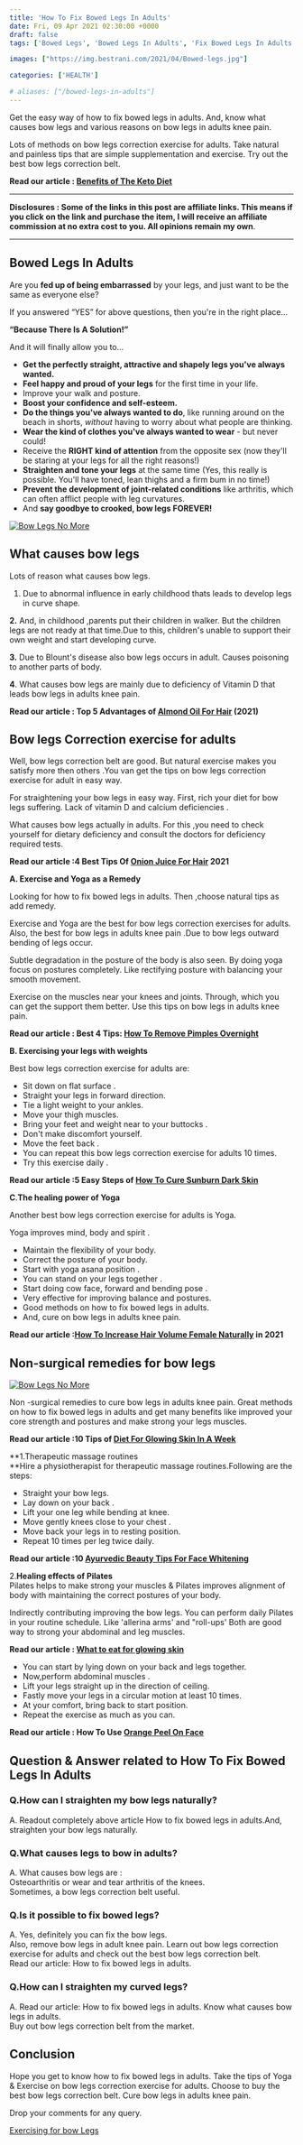 ```yaml
---
title: 'How To Fix Bowed Legs In Adults'
date: Fri, 09 Apr 2021 02:30:00 +0000
draft: false
tags: ['Bowed Legs', 'Bowed Legs In Adults', 'Fix Bowed Legs In Adults', 'Fixed Bowed Legs',  'How to fix bowed legs', 'Legs in Adult']

images: ["https://img.bestrani.com/2021/04/Bowed-legs.jpg"]

categories: ['HEALTH']

# aliases: ["/bowed-legs-in-adults"]
---
```


Get the easy way of how to fix bowed legs in adults. And, know what causes bow legs and various reasons on bow legs in adults knee pain.

Lots of methods on bow legs correction exercise for adults. Take natural and painless tips that are simple supplementation and exercise. Try out the best bow legs correction belt.

**Read our article : [](https://bestrani.com/benefits-of-the-keto-diet/)[Benefits of The Keto Diet](https://bestrani.com/benefits-of-the-keto-diet/)**

* * *

**Disclosures : Some of the links in this post are affiliate links. This means if you click on the link and purchase the item, I will receive an affiliate commission at no extra cost to you. All opinions remain my own**.

* * *

Bowed Legs In Adults
--------------------

Are you **fed up of being embarrassed** by your legs, and just want to be the same as everyone else?

If you answered “YES” for above questions, then you're in the right place...

**“Because There Is A Solution!”**

And it will finally allow you to...

*   **Get the perfectly straight, attractive and shapely legs you've always wanted.**
*   **Feel happy and proud of your legs** for the first time in your life.
*   Improve your walk and posture.
*   **Boost your confidence and self-esteem.**
*   **Do the things you've always wanted to do**, like running around on the beach in shorts, _without_ having to worry about what people are thinking.
*   **Wear the kind of clothes you've always wanted to wear** - but never could!
*   Receive the **RIGHT kind of attention** from the opposite sex (now they'll be staring at your legs for all the right reasons!)
*   **Straighten and tone your legs** at the same time (Yes, this really is possible. You'll have toned, lean thighs and a firm bum in no time!)
*   **Prevent the development of joint-related conditions** like arthritis, which can often afflict people with leg curvatures.
*   And **say goodbye to crooked, bow legs FOREVER!**

[![Bow Legs No More](https://www.bowlegsnomore.com/images/banners/small/ad2.jpg)](https://go.gkgud.com/p-legs)  

What causes bow legs
--------------------

Lots of reason what causes bow legs.

1.  Due to abnormal influence in early childhood thats leads to develop legs in curve shape.

**2.** And, in childhood ,parents put their children in walker. But the children legs are not ready at that time.Due to this, children's unable to support their own weight and start developing curve.

**3.** Due to Blount's disease also bow legs occurs in adult. Causes poisoning to another parts of body.

**4**. What causes bow legs are mainly due to deficiency of Vitamin D that leads bow legs in adults knee pain.

**Read our article : Top 5 Advantages of [Almond Oil For Hair](https://bestrani.com/almond-oil-for-hair/) (2021)**

Bow legs Correction exercise for adults
---------------------------------------

Well, bow legs correction belt are good. But natural exercise makes you satisfy more then others .You van get the tips on bow legs correction exercise for adult in easy way.

For straightening your bow legs in easy way. First, rich your diet for bow legs suffering. Lack of vitamin D and calcium deficiencies .

What causes bow legs actually in adults. For this ,you need to check yourself for dietary deficiency and consult the doctors for deficiency required tests.

**Read our article :4 Best Tips Of [Onion Juice For Hair](https://bestrani.com/onion-juice-for-hair/) 2021**

**A. Exercise and Yoga as a Remedy**

Looking for how to fix bowed legs in adults. Then ,choose natural tips as add remedy.

Exercise and Yoga are the best for bow legs correction exercises for adults. Also, the best for bow legs in adults knee pain .Due to bow legs outward bending of legs occur.

Subtle degradation in the posture of the body is also seen. By doing yoga focus on postures completely. Like rectifying posture with balancing your smooth movement.

Exercise on the muscles near your knees and joints. Through, which you can get the support them better. Use this tips on bow legs in adults knee pain.

**Read our article : Best 4 Tips: [How To Remove Pimples Overnight](https://bestrani.com/how-to-remove-pimples-overnight/)**

**B. Exercising your legs with weights**

  
Best bow legs correction exercise for adults are:

*   Sit down on flat surface .
*   Straight your legs in forward direction.
*   Tie a light weight to your ankles.
*   Move your thigh muscles.
*   Bring your feet and weight near to your buttocks .
*   Don't make discomfort yourself.
*   Move the feet back .
*   You can repeat this bow legs correction exercise for adults 10 times.
*   Try this exercise daily .

**Read our article :5 Easy Steps of [How To Cure Sunburn Dark Skin](https://bestrani.com/how-to-cure-sunburn-dark-skin/)**

**C**.**The healing power of Yoga**

  
Another best bow legs correction exercise for adults is Yoga.

Yoga improves mind, body and spirit .

*   Maintain the flexibility of your body.
*   Correct the posture of your body.
*   Start with yoga asana position .
*   You can stand on your legs together .
*   Start doing cow face, forward and bending pose .
*   Very effective for improving balance and postures.
*   Good methods on how to fix bowed legs in adults.
*   And, cure on bow legs in adults knee pain.

**Read our article :[How To Increase Hair Volume Female Naturally](https://bestrani.com/how-to-increase-hair-volume-female-naturally/) in 2021**

**Non-surgical remedies for bow legs**
--------------------------------------

[![Bow Legs No More](https://www.bowlegsnomore.com/images/banners/small/ad1.jpg)](https://go.gkgud.com/p-legs)  

Non -surgical remedies to cure bow legs in adults knee pain. Great methods on how to fix bowed legs in adults and get many benefits like improved your core strength and postures and make strong your legs muscles.

**Read our article :10 Tips of [Diet For Glowing Skin In A Week](https://bestrani.com/diet-for-glowing-skin-in-a-week/)**

**1.Therapeutic massage routines  
**Hire a physiotherapist for therapeutic massage routines.Following are the steps:

*   Straight your bow legs.
*   Lay down on your back .
*   Lift your one leg while bending at knee.
*   Move gently knees close to your chest .
*   Move back your legs in to resting position.
*   Repeat 10 times per leg twice daily.

**Read our article :10 [Ayurvedic Beauty Tips For Face Whitening](https://bestrani.com/ayurvedic-beauty-tips-for-face-whitening/)**

2.**Healing effects of Pilates**  
Pilates helps to make strong your muscles & Pilates improves alignment of body with maintaining the correct postures of your body.

Indirectly contributing improving the bow legs. You can perform daily Pilates in your routine schedule. Like 'allerina arms' and "roll-ups' Both are good way to strong your abdominal and leg muscles.

**Read our article : [What to eat for glowing skin](https://bestrani.com/what-to-eat-for-glowing-skin/)**

*   You can start by lying down on your back and legs together.
*   Now,perform abdominal muscles .
*   Lift your legs straight up in the direction of ceiling.
*   Fastly move your legs in a circular motion at least 10 times.
*   At your comfort, bring back to start position.
*   Repeat the exercise as much as you can.

**Read our article : How To Use [Orange Peel On Face](https://bestrani.com/orange-peel-on-face/)**

Question & Answer related to How To Fix Bowed Legs In Adults
------------------------------------------------------------

### Q.How can I straighten my bow legs naturally?

A. Readout completely above article How to fix bowed legs in adults.And, straighten your bow legs naturally.

### Q.What causes legs to bow in adults?

A. What causes bow legs are :  
Osteoarthritis or wear and tear arthritis of the knees.  
Sometimes, a bow legs correction belt useful.

### Q.Is it possible to fix bowed legs?

A. Yes, definitely you can fix the bow legs.  
Also, remove bow legs in adult knee pain. Learn out bow legs correction exercise for adults and check out the best bow legs correction belt.  
Read our article: How to fix bowed legs in adults.

### Q.How can I straighten my curved legs?

A. Read our article: How to fix bowed legs in adults. Know what causes bow legs in adults.  
Buy out bow legs correction belt from the market.

**Conclusion**
--------------

Hope you get to know how to fix bowed legs in adults. Take the tips of Yoga & Exercise on bow legs correction exercise for adults. Choose to buy the best bow legs correction belt. Cure bow legs in adults knee pain.

Drop your comments for any query.

[Exercising for bow Legs](https://go.gkgud.com/p-legs)